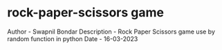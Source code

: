 # rock-paper-scissors game

Author - Swapnil Bondar
Description - Rock Paper Scissors game use by random function in python 
Date - 16-03-2023
